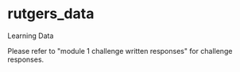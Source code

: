 # rutgers_data
Learning Data 


Please refer to "module 1 challenge written responses" for challenge responses. 

